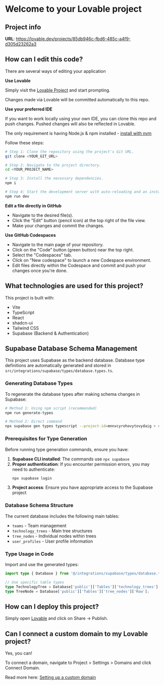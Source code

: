 # Welcome to your Lovable project

## Project info

**URL**: https://lovable.dev/projects/85db946c-fbd6-485c-a4f9-d305d23262a3

## How can I edit this code?

There are several ways of editing your application

**Use Lovable**

Simply visit the [Lovable Project](https://lovable.dev/projects/85db946c-fbd6-485c-a4f9-d305d23262a3) and start prompting.

Changes made via Lovable will be committed automatically to this repo.

**Use your preferred IDE**

If you want to work locally using your own IDE, you can clone this repo and push changes. Pushed changes will also be reflected in Lovable.

The only requirement is having Node.js & npm installed - [install with nvm](https://github.com/nvm-sh/nvm#installing-and-updating)

Follow these steps:

```sh
# Step 1: Clone the repository using the project's Git URL.
git clone <YOUR_GIT_URL>

# Step 2: Navigate to the project directory.
cd <YOUR_PROJECT_NAME>

# Step 3: Install the necessary dependencies.
npm i

# Step 4: Start the development server with auto-reloading and an instant preview.
npm run dev
```

**Edit a file directly in GitHub**

- Navigate to the desired file(s).
- Click the "Edit" button (pencil icon) at the top right of the file view.
- Make your changes and commit the changes.

**Use GitHub Codespaces**

- Navigate to the main page of your repository.
- Click on the "Code" button (green button) near the top right.
- Select the "Codespaces" tab.
- Click on "New codespace" to launch a new Codespace environment.
- Edit files directly within the Codespace and commit and push your changes once you're done.

## What technologies are used for this project?

This project is built with:

- Vite
- TypeScript
- React
- shadcn-ui
- Tailwind CSS
- Supabase (Backend & Authentication)

## Supabase Database Schema Management

This project uses Supabase as the backend database. Database type definitions are automatically generated and stored in `src/integrations/supabase/types/database.types.ts`.

### Generating Database Types

To regenerate the database types after making schema changes in Supabase:

```sh
# Method 1: Using npm script (recommended)
npm run generate-types

# Method 2: Direct command
npx supabase gen types typescript --project-id=mnnvcyrohovytovydaig > src/integrations/supabase/types/database.types.ts
```

### Prerequisites for Type Generation

Before running type generation commands, ensure you have:

1. **Supabase CLI installed**: The commands use `npx supabase`
2. **Proper authentication**: If you encounter permission errors, you may need to authenticate:
   ```sh
   npx supabase login
   ```
3. **Project access**: Ensure you have appropriate access to the Supabase project

### Database Schema Structure

The current database includes the following main tables:
- `teams` - Team management
- `technology_trees` - Main tree structures
- `tree_nodes` - Individual nodes within trees
- `user_profiles` - User profile information

### Type Usage in Code

Import and use the generated types:

```typescript
import type { Database } from '@/integrations/supabase/types/database.types';

// Use specific table types
type TechnologyTree = Database['public']['Tables']['technology_trees']['Row'];
type TreeNode = Database['public']['Tables']['tree_nodes']['Row'];
```

## How can I deploy this project?

Simply open [Lovable](https://lovable.dev/projects/adbcce6b-d44d-4bbb-8daa-fb16c1b5fd61) and click on Share -> Publish.

## Can I connect a custom domain to my Lovable project?

Yes, you can!

To connect a domain, navigate to Project > Settings > Domains and click Connect Domain.

Read more here: [Setting up a custom domain](https://docs.lovable.dev/tips-tricks/custom-domain#step-by-step-guide)
